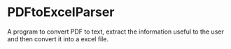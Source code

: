 # PDFtoExcelParser

A program to convert PDF to text, extract the information useful to the user and then convert it into a excel file.
